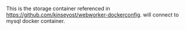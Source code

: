 This is the storage container referenced in https://github.com/kinseyost/webworker-dockerconfig.
will connect to mysql docker container.